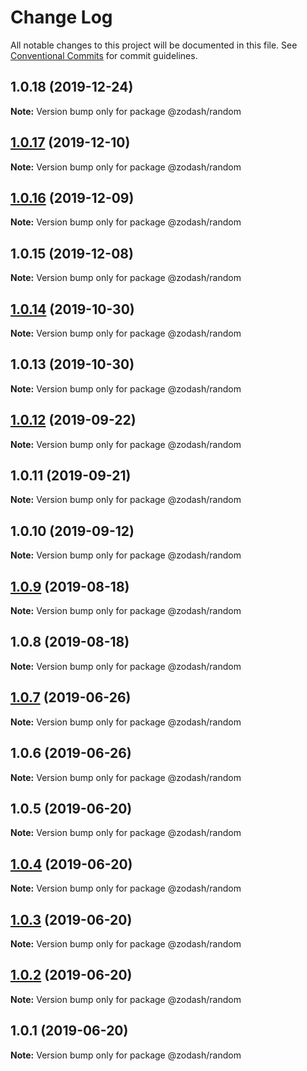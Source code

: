 # Change Log

All notable changes to this project will be documented in this file.
See [Conventional Commits](https://conventionalcommits.org) for commit guidelines.

## 1.0.18 (2019-12-24)

**Note:** Version bump only for package @zodash/random





## [1.0.17](https://github.com/zcorky/zodash/compare/@zodash/random@1.0.16...@zodash/random@1.0.17) (2019-12-10)

**Note:** Version bump only for package @zodash/random





## [1.0.16](https://github.com/zcorky/zodash/compare/@zodash/random@1.0.15...@zodash/random@1.0.16) (2019-12-09)

**Note:** Version bump only for package @zodash/random





## 1.0.15 (2019-12-08)

**Note:** Version bump only for package @zodash/random





## [1.0.14](https://github.com/zcorky/zodash/compare/@zodash/random@1.0.13...@zodash/random@1.0.14) (2019-10-30)

**Note:** Version bump only for package @zodash/random





## 1.0.13 (2019-10-30)

**Note:** Version bump only for package @zodash/random





## [1.0.12](https://github.com/zcorky/zodash/compare/@zodash/random@1.0.11...@zodash/random@1.0.12) (2019-09-22)

**Note:** Version bump only for package @zodash/random





## 1.0.11 (2019-09-21)

**Note:** Version bump only for package @zodash/random





## 1.0.10 (2019-09-12)

**Note:** Version bump only for package @zodash/random





## [1.0.9](https://github.com/zcorky/zodash/compare/@zodash/random@1.0.8...@zodash/random@1.0.9) (2019-08-18)

**Note:** Version bump only for package @zodash/random





## 1.0.8 (2019-08-18)

**Note:** Version bump only for package @zodash/random





## [1.0.7](https://github.com/zcorky/zodash/compare/@zodash/random@1.0.6...@zodash/random@1.0.7) (2019-06-26)

**Note:** Version bump only for package @zodash/random





## 1.0.6 (2019-06-26)

**Note:** Version bump only for package @zodash/random





## 1.0.5 (2019-06-20)

**Note:** Version bump only for package @zodash/random





## [1.0.4](https://github.com/zcorky/zodash/compare/@zodash/random@1.0.3...@zodash/random@1.0.4) (2019-06-20)

**Note:** Version bump only for package @zodash/random





## [1.0.3](https://github.com/zcorky/zodash/compare/@zodash/random@1.0.2...@zodash/random@1.0.3) (2019-06-20)

**Note:** Version bump only for package @zodash/random





## [1.0.2](https://github.com/zcorky/zodash/compare/@zodash/random@1.0.1...@zodash/random@1.0.2) (2019-06-20)

**Note:** Version bump only for package @zodash/random





## 1.0.1 (2019-06-20)

**Note:** Version bump only for package @zodash/random
